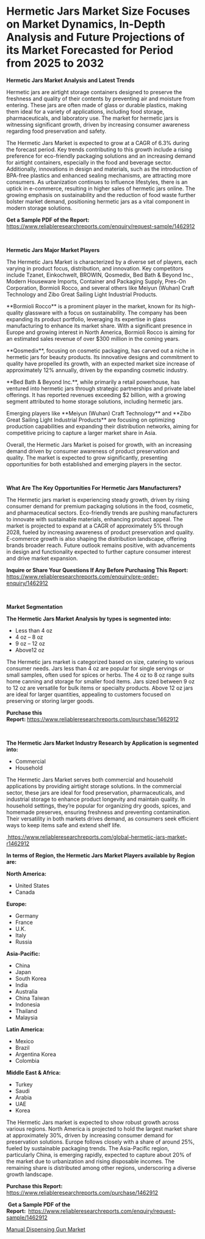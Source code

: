 <p><h1>Hermetic Jars Market Size Focuses on Market Dynamics, In-Depth Analysis and Future Projections of its Market Forecasted for Period from 2025 to 2032</h1></p><p><strong>Hermetic Jars Market Analysis and Latest Trends</strong></p>
<p><p>Hermetic jars are airtight storage containers designed to preserve the freshness and quality of their contents by preventing air and moisture from entering. These jars are often made of glass or durable plastics, making them ideal for a variety of applications, including food storage, pharmaceuticals, and laboratory use. The market for hermetic jars is witnessing significant growth, driven by increasing consumer awareness regarding food preservation and safety.</p><p>The Hermetic Jars Market is expected to grow at a CAGR of 6.3% during the forecast period. Key trends contributing to this growth include a rising preference for eco-friendly packaging solutions and an increasing demand for airtight containers, especially in the food and beverage sector. Additionally, innovations in design and materials, such as the introduction of BPA-free plastics and enhanced sealing mechanisms, are attracting more consumers. As urbanization continues to influence lifestyles, there is an uptick in e-commerce, resulting in higher sales of hermetic jars online. The growing emphasis on sustainability and the reduction of food waste further bolster market demand, positioning hermetic jars as a vital component in modern storage solutions.</p></p>
<p><strong>Get a Sample PDF of the Report:&nbsp;</strong> <a href="https://www.reliableresearchreports.com/enquiry/request-sample/1462912?utm_campaign=2146&utm_medium=2&utm_source=Github&utm_content=ia&utm_term=07022025&utm_id=hermetic-jars">https://www.reliableresearchreports.com/enquiry/request-sample/1462912</a></p>
<p>&nbsp;</p>
<p><strong>Hermetic Jars Major Market Players</strong></p>
<p><p>The Hermetic Jars Market is characterized by a diverse set of players, each varying in product focus, distribution, and innovation. Key competitors include Tzanet, Einkochwelt, BROWIN, Qosmedix, Bed Bath & Beyond Inc., Modern Houseware Imports, Container and Packaging Supply, Pres-On Corporation, Bormioli Rocco, and several others like Meiyun (Wuhan) Craft Technology and Zibo Great Sailing Light Industrial Products.</p><p>**Bormioli Rocco** is a prominent player in the market, known for its high-quality glassware with a focus on sustainability. The company has been expanding its product portfolio, leveraging its expertise in glass manufacturing to enhance its market share. With a significant presence in Europe and growing interest in North America, Bormioli Rocco is aiming for an estimated sales revenue of over $300 million in the coming years.</p><p>**Qosmedix**, focusing on cosmetic packaging, has carved out a niche in hermetic jars for beauty products. Its innovative designs and commitment to quality have propelled its growth, with an expected market size increase of approximately 12% annually, driven by the expanding cosmetic industry.</p><p>**Bed Bath & Beyond Inc.**, while primarily a retail powerhouse, has ventured into hermetic jars through strategic partnerships and private label offerings. It has reported revenues exceeding $2 billion, with a growing segment attributed to home storage solutions, including hermetic jars.</p><p>Emerging players like **Meiyun (Wuhan) Craft Technology** and **Zibo Great Sailing Light Industrial Products** are focusing on optimizing production capabilities and expanding their distribution networks, aiming for competitive pricing to capture a larger market share in Asia.</p><p>Overall, the Hermetic Jars Market is poised for growth, with an increasing demand driven by consumer awareness of product preservation and quality. The market is expected to grow significantly, presenting opportunities for both established and emerging players in the sector.</p></p>
<p>&nbsp;</p>
<p><strong>What Are The Key Opportunities For Hermetic Jars Manufacturers?</strong></p>
<p><p>The Hermetic jars market is experiencing steady growth, driven by rising consumer demand for premium packaging solutions in the food, cosmetic, and pharmaceutical sectors. Eco-friendly trends are pushing manufacturers to innovate with sustainable materials, enhancing product appeal. The market is projected to expand at a CAGR of approximately 5% through 2028, fueled by increasing awareness of product preservation and quality. E-commerce growth is also shaping the distribution landscape, offering brands broader reach. Future outlook remains positive, with advancements in design and functionality expected to further capture consumer interest and drive market expansion.</p></p>
<p><strong>Inquire or Share Your Questions If Any Before Purchasing This Report:</strong> <a href="https://www.reliableresearchreports.com/enquiry/pre-order-enquiry/1462912?utm_campaign=2146&utm_medium=2&utm_source=Github&utm_content=ia&utm_term=07022025&utm_id=hermetic-jars">https://www.reliableresearchreports.com/enquiry/pre-order-enquiry/1462912</a></p>
<p>&nbsp;</p>
<p><strong>Market Segmentation</strong></p>
<p><strong>The Hermetic Jars Market Analysis by types is segmented into:</strong></p>
<p><ul><li>Less than 4 oz</li><li>4 oz – 8 oz</li><li>9 oz – 12 oz</li><li>Above12 oz</li></ul></p>
<p><p>The Hermetic jars market is categorized based on size, catering to various consumer needs. Jars less than 4 oz are popular for single servings or small samples, often used for spices or herbs. The 4 oz to 8 oz range suits home canning and storage for smaller food items. Jars sized between 9 oz to 12 oz are versatile for bulk items or specialty products. Above 12 oz jars are ideal for larger quantities, appealing to customers focused on preserving or storing larger goods.</p></p>
<p><strong>Purchase this Report:&nbsp;</strong><a href="https://www.reliableresearchreports.com/purchase/1462912?utm_campaign=2146&utm_medium=2&utm_source=Github&utm_content=ia&utm_term=07022025&utm_id=hermetic-jars">https://www.reliableresearchreports.com/purchase/1462912</a></p>
<p>&nbsp;</p>
<p><strong>The Hermetic Jars Market Industry Research by Application is segmented into:</strong></p>
<p><ul><li>Commercial</li><li>Household</li></ul></p>
<p><p>The Hermetic Jars Market serves both commercial and household applications by providing airtight storage solutions. In the commercial sector, these jars are ideal for food preservation, pharmaceuticals, and industrial storage to enhance product longevity and maintain quality. In household settings, they’re popular for organizing dry goods, spices, and homemade preserves, ensuring freshness and preventing contamination. Their versatility in both markets drives demand, as consumers seek efficient ways to keep items safe and extend shelf life.</p></p>
<p><a href="https://www.reliableresearchreports.com/global-hermetic-jars-market-r1462912?utm_campaign=2146&utm_medium=2&utm_source=Github&utm_content=ia&utm_term=07022025&utm_id=hermetic-jars">&nbsp;https://www.reliableresearchreports.com/global-hermetic-jars-market-r1462912</a></p>
<p><strong>In terms of Region, the Hermetic Jars Market Players available by Region are:</strong></p>
<p>
    <p> <strong> North America: </strong>
        <ul>
            <li>United States</li>
            <li>Canada</li>
        </ul>
        </p> 
    <p> <strong> Europe: </strong>
        <ul>
            <li>Germany</li>
            <li>France</li>
            <li>U.K.</li>
            <li>Italy</li>
            <li>Russia</li>
        </ul>
        </p> 
    <p> <strong> Asia-Pacific: </strong>
        <ul>
            <li>China</li>
            <li>Japan</li>
            <li>South Korea</li>
            <li>India</li>
            <li>Australia</li>
            <li>China Taiwan</li>
            <li>Indonesia</li>
            <li>Thailand</li>
            <li>Malaysia</li>
        </ul>
        </p> 
    <p> <strong> Latin America: </strong>
        <ul>
            <li>Mexico</li>
            <li>Brazil</li>
            <li>Argentina Korea</li>
            <li>Colombia</li>
        </ul>
        </p> 
    <p> <strong> Middle East & Africa: </strong>
        <ul>
            <li>Turkey</li>
            <li>Saudi</li>
            <li>Arabia</li>
            <li>UAE</li>
            <li>Korea</li>
        </ul>
    </p>
    </p>
<p><p>The Hermetic Jars market is expected to show robust growth across various regions. North America is projected to hold the largest market share at approximately 30%, driven by increasing consumer demand for preservation solutions. Europe follows closely with a share of around 25%, fueled by sustainable packaging trends. The Asia-Pacific region, particularly China, is emerging rapidly, expected to capture about 20% of the market due to urbanization and rising disposable incomes. The remaining share is distributed among other regions, underscoring a diverse growth landscape.</p></p>
<p><strong>Purchase this Report: </strong><a href="https://www.reliableresearchreports.com/purchase/1462912?utm_campaign=2146&utm_medium=2&utm_source=Github&utm_content=ia&utm_term=07022025&utm_id=hermetic-jars">https://www.reliableresearchreports.com/purchase/1462912</a></p>
<p>&nbsp;<strong>Get a Sample PDF of the Report:&nbsp;&nbsp;</strong><a href="https://www.reliableresearchreports.com/enquiry/request-sample/1462912?utm_campaign=2146&utm_medium=2&utm_source=Github&utm_content=ia&utm_term=07022025&utm_id=hermetic-jars">https://www.reliableresearchreports.com/enquiry/request-sample/1462912</a></p>
<p><strong></strong></p>
<p><p><a href="https://github.com/mcfred89/Market-Research-Report-List-1/blob/main/manual-dispensing-gun-market.md?utm_campaign=2146&utm_medium=2&utm_source=Github&utm_content=ia&utm_term=07022025&utm_id=hermetic-jars">Manual Dispensing Gun Market</a></p></p>